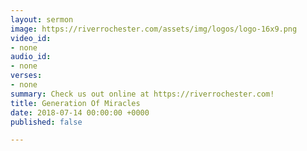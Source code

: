 ```yaml
---
layout: sermon
image: https://riverrochester.com/assets/img/logos/logo-16x9.png
video_id:
- none
audio_id:
- none
verses:
- none
summary: Check us out online at https://riverrochester.com!
title: Generation Of Miracles
date: 2018-07-14 00:00:00 +0000
published: false

---
```

